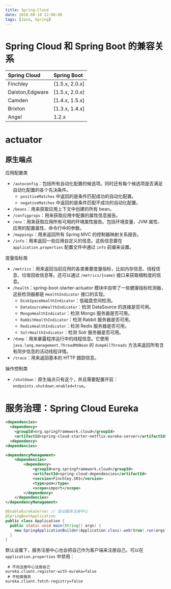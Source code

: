 ```yaml
---
title: Spring-Cloud
date: 2018-08-10 12:00:00
tags: [Java, Spring]
---
```


# Spring Cloud 和 Spring Boot 的兼容关系

|Spring Cloud   |Spring Boot   |
|:--------------|:-------------|
|Finchley       |(1.5.x, 2.0.x]|
|Dalston,Edgware|[1.5.x, 2.0.x)|
|Camden         |[1.4.x, 1.5.x]|
|Brixton        |[1.3.x, 1.4.x]|
|Angel          |1.2.x         |

# actuator

## 原生端点

应用配置类

- `/autoconfig`：包括所有自动化配置的候选项。同时还有每个候选项是否满足自动化配置的各个先决条件。
  - `positiveMatches` 中返回的是条件匹配成功的自动化配置。
  - `negativeMatches` 中返回的是条件匹配不成功的自动化配置。
- `/beans`：用来获取应用上下文中创建的所有 bean。
- `/configprops`：用来获取应用中配置的属性信息报告。
- `/env`：用来获取应用所有可用的环境属性报告。包括环境变量、JVM 属性、应用的配置属性、命令行中的参数。
- `/mappings`：用来返回所有 Spring MVC 的控制器映射关系报告。
- `/info`：用来返回一些应用自定义的信息。这些信息要在 `application.properties` 配置文件中通过 `info` 前缀来设置。

度量指标类

- `/metrics`：用来返回当前应用的各类重要度量指标，比如内存信息、线程信息、垃圾回收信息等。还可以通过 `/metrics/{name}` 接口来获取细粒度的信息。
- `/health`：spring-boot-starter-actuator 模块中自带了一些健康指标检测器，这些检测器都是 `HealthIndicator` 接口的实现。
  - `DiskSpaceHealthIndicator`：低磁盘空间检测。
  - `DataSourceHealthIndicator`：检测 DataSource 的连接是否可用。
  - `MongoHealthIndicator`：检测 Mongo 服务器是否可用。
  - `RabbitHealthIndicator`：检测 Rabbit 服务器是否可用。
  - `RedisHealthIndicator`：检测 Redis 服务器是否可用。
  - `SolrHealthIndicator`：检测 Solr 服务器是否可用。
- `/dump`：用来暴露程序运行中的线程信息。它使用 `java.lang.management.ThreadMXBean` 的 `dumpAllThreads` 方法来返回所有含有同步信息的活动线程详情。
- `/trace`：用来返回基本的 HTTP 跟踪信息。

操作控制类

- `/shutdown`：原生端点只有这个，并且需要配置开启：`endpoints.shutdown.enabled=true`。

# 服务治理：Spring Cloud Eureka

```xml
<dependencies>
  <dependency>
    <groupId>org.springframework.cloud</groupId>
    <artifactId>spring-cloud-starter-netflix-eureka-server</artifactId>
  <dependency>
<dependencies>

<dependencyManagement>
	<dependencies>
		<dependency>
			<groupId>org.springframework.cloud</groupId>
			<artifactId>spring-cloud-dependencies</artifactId>
			<version>Finchley.SR1</version>
			<type>pom</type>
			<scope>import</scope>
		</dependency>
	</dependencies>
</dependencyManagement>
```

```java
@EnableEurekaServer // 启动服务注册中心
@SpringBootApplication
public class Application {
  public static void main(String[] args) {
    new SpringApplicationBuilder(Application.class).web(true).run(args);
  }
}
```

默认设置下，服务注册中心也会把自己作为客户端来注册自己。可以在 `application.properties` 中禁用：

```properties
 # 不向注册中心注册自己
eureka.client.register-with-eureka=false
 # 不检索服务
eureka.client.fetch-registry=false
```
